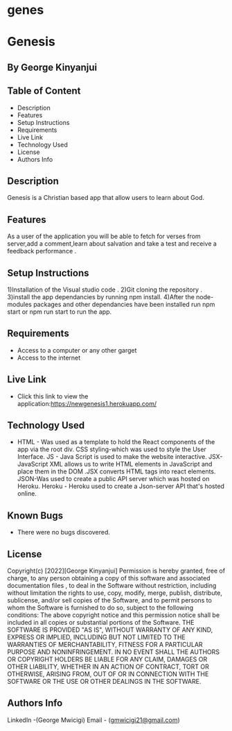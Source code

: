 # genes

# Genesis
## By George Kinyanjui
## Table of Content
- Description
- Features
- Setup Instructions
- Requirements
- Live Link
- Technology Used
- License
- Authors Info
## Description
Genesis is a Christian based app that allow users to learn about God.
## Features
As a user of the application you will be able to fetch for verses from server,add a comment,learn about salvation and take a test and receive a feedback performance .
## Setup Instructions
1)Installation of the Visual studio code . 2)Git cloning the repository . 3)install the app dependancies by running npm install. 4)After the node-modules packages and other dependancies have been installed run npm start or npm run start to run the app.
## Requirements
* Access to a computer or any other garget
* Access to the internet
## Live Link
- Click this link to view the application:https://newgenesis1.herokuapp.com/
## Technology Used
* HTML - Was used as a template to hold the React components of the app via the root div. CSS styling-which was used to style the User Interface. JS - Java Script is used to make the website interactive. JSX- JavaScript XML allows us to write HTML elements in JavaScript and place them in the DOM .JSX converts HTML tags into react elements. JSON-Was used to create a public API server which was hosted on Heroku. Heroku - Heroku used to create a Json-server API that's hosted online.
## Known Bugs
* There were no bugs discovered.
## License
Copyright(c) [2022][George Kinyanjui]
Permission is hereby granted, free of charge, to any person obtaining a copy of this software and associated documentation files , to deal in the Software without restriction, including without limitation the rights to use, copy, modify, merge, publish, distribute, sublicense, and/or sell copies of the Software, and to permit persons to whom the Software is furnished to do so, subject to the following conditions:
The above copyright notice and this permission notice shall be included in all copies or substantial portions of the Software.
THE SOFTWARE IS PROVIDED "AS IS", WITHOUT WARRANTY OF ANY KIND, EXPRESS OR IMPLIED, INCLUDING BUT NOT LIMITED TO THE WARRANTIES OF MERCHANTABILITY, FITNESS FOR A PARTICULAR PURPOSE AND NONINFRINGEMENT. IN NO EVENT SHALL THE AUTHORS OR COPYRIGHT HOLDERS BE LIABLE FOR ANY CLAIM, DAMAGES OR OTHER LIABILITY, WHETHER IN AN ACTION OF CONTRACT, TORT OR OTHERWISE, ARISING FROM, OUT OF OR IN CONNECTION WITH THE SOFTWARE OR THE USE OR OTHER DEALINGS IN THE SOFTWARE.
## Authors Info
LinkedIn -(George Mwicigi)
Email - (gmwicigi21@gmail.com)
